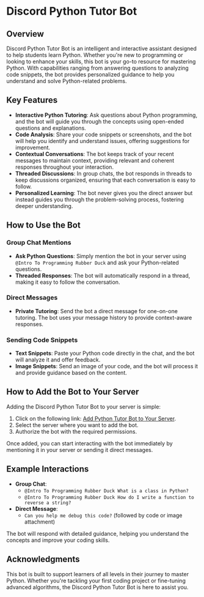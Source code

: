 # Discord Python Tutor Bot

## Overview

Discord Python Tutor Bot is an intelligent and interactive assistant designed to help students learn Python. Whether you're new to programming or looking to enhance your skills, this bot is your go-to resource for mastering Python. With capabilities ranging from answering questions to analyzing code snippets, the bot provides personalized guidance to help you understand and solve Python-related problems.

## Key Features

- **Interactive Python Tutoring**: Ask questions about Python programming, and the bot will guide you through the concepts using open-ended questions and explanations.
- **Code Analysis**: Share your code snippets or screenshots, and the bot will help you identify and understand issues, offering suggestions for improvement.
- **Contextual Conversations**: The bot keeps track of your recent messages to maintain context, providing relevant and coherent responses throughout your interaction.
- **Threaded Discussions**: In group chats, the bot responds in threads to keep discussions organized, ensuring that each conversation is easy to follow.
- **Personalized Learning**: The bot never gives you the direct answer but instead guides you through the problem-solving process, fostering deeper understanding.

## How to Use the Bot

### Group Chat Mentions

- **Ask Python Questions**: Simply mention the bot in your server using `@Intro To Programming Rubber Duck` and ask your Python-related questions.
- **Threaded Responses**: The bot will automatically respond in a thread, making it easy to follow the conversation.

### Direct Messages

- **Private Tutoring**: Send the bot a direct message for one-on-one tutoring. The bot uses your message history to provide context-aware responses.

### Sending Code Snippets

- **Text Snippets**: Paste your Python code directly in the chat, and the bot will analyze it and offer feedback.
- **Image Snippets**: Send an image of your code, and the bot will process it and provide guidance based on the content.

## How to Add the Bot to Your Server

Adding the Discord Python Tutor Bot to your server is simple:

1. Click on the following link: [Add Python Tutor Bot to Your Server](https://discord.com/oauth2/authorize?client_id=1260253288373293078&permissions=292057843712&integration_type=0&scope=bot).
2. Select the server where you want to add the bot.
3. Authorize the bot with the required permissions.

Once added, you can start interacting with the bot immediately by mentioning it in your server or sending it direct messages.

## Example Interactions

- **Group Chat**:
  - `@Intro To Programming Rubber Duck What is a class in Python?`
  - `@Intro To Programming Rubber Duck How do I write a function to reverse a string?`
- **Direct Message**:
  - `Can you help me debug this code?` (followed by code or image attachment)

The bot will respond with detailed guidance, helping you understand the concepts and improve your coding skills.

## Acknowledgments

This bot is built to support learners of all levels in their journey to master Python. Whether you're tackling your first coding project or fine-tuning advanced algorithms, the Discord Python Tutor Bot is here to assist you.
